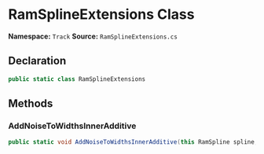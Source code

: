 # RamSplineExtensions Class

**Namespace:** `Track`
**Source:** `RamSplineExtensions.cs`

## Declaration

```csharp
public static class RamSplineExtensions
```

## Methods

### AddNoiseToWidthsInnerAdditive

```csharp
public static void AddNoiseToWidthsInnerAdditive(this RamSpline spline, float multiplier, float size)
```

